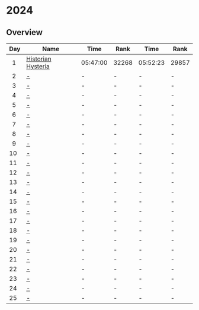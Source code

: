 # 2024

## Overview

| Day     | Name                                                      | Time     | Rank  | Time     | Rank  |
| ------- | --------------------------------------------------------- | -------- | ----- | -------- | ----- |
| &ensp;1 | [Historian Hysteria](https://adventofcode.com/2024/day/1) | 05:47:00 | 32268 | 05:52:23 | 29857 |
| &ensp;2 | [-](https://adventofcode.com/2024/day/2)                  | -        | -     | -        | -     |
| &ensp;3 | [-](https://adventofcode.com/2024/day/3)                  | -        | -     | -        | -     |
| &ensp;4 | [-](https://adventofcode.com/2024/day/4)                  | -        | -     | -        | -     |
| &ensp;5 | [-](https://adventofcode.com/2024/day/5)                  | -        | -     | -        | -     |
| &ensp;6 | [-](https://adventofcode.com/2024/day/6)                  | -        | -     | -        | -     |
| &ensp;7 | [-](https://adventofcode.com/2024/day/7)                  | -        | -     | -        | -     |
| &ensp;8 | [-](https://adventofcode.com/2024/day/8)                  | -        | -     | -        | -     |
| &ensp;9 | [-](https://adventofcode.com/2024/day/9)                  | -        | -     | -        | -     |
| 10      | [-](https://adventofcode.com/2024/day/10)                 | -        | -     | -        | -     |
| 11      | [-](https://adventofcode.com/2024/day/11)                 | -        | -     | -        | -     |
| 12      | [-](https://adventofcode.com/2024/day/12)                 | -        | -     | -        | -     |
| 13      | [-](https://adventofcode.com/2024/day/13)                 | -        | -     | -        | -     |
| 14      | [-](https://adventofcode.com/2024/day/14)                 | -        | -     | -        | -     |
| 15      | [-](https://adventofcode.com/2024/day/15)                 | -        | -     | -        | -     |
| 16      | [-](https://adventofcode.com/2024/day/16)                 | -        | -     | -        | -     |
| 17      | [-](https://adventofcode.com/2024/day/17)                 | -        | -     | -        | -     |
| 18      | [-](https://adventofcode.com/2024/day/18)                 | -        | -     | -        | -     |
| 19      | [-](https://adventofcode.com/2024/day/19)                 | -        | -     | -        | -     |
| 20      | [-](https://adventofcode.com/2024/day/20)                 | -        | -     | -        | -     |
| 21      | [-](https://adventofcode.com/2024/day/21)                 | -        | -     | -        | -     |
| 22      | [-](https://adventofcode.com/2024/day/22)                 | -        | -     | -        | -     |
| 23      | [-](https://adventofcode.com/2024/day/23)                 | -        | -     | -        | -     |
| 24      | [-](https://adventofcode.com/2024/day/24)                 | -        | -     | -        | -     |
| 25      | [-](https://adventofcode.com/2024/day/25)                 | -        | -     | -        | -     |
